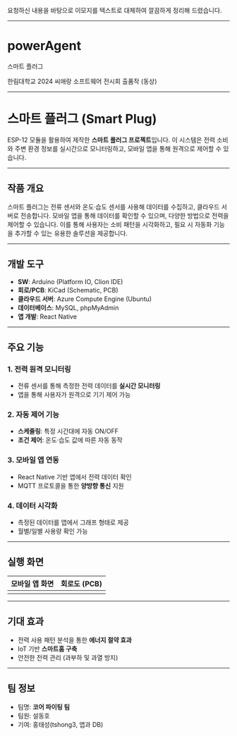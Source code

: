 요청하신 내용을 바탕으로 이모지를 텍스트로 대체하여 깔끔하게 정리해 드렸습니다.

-----

# powerAgent

스마트 플러그

한림대학교 2024 씨애랑 소프트웨어 전시회 출품작 (동상)

-----

# 스마트 플러그 (Smart Plug)

ESP-12 모듈을 활용하여 제작한 **스마트 플러그 프로젝트**입니다.
이 시스템은 전력 소비와 주변 환경 정보를 실시간으로 모니터링하고, 모바일 앱을 통해 원격으로 제어할 수 있습니다.

-----

## 작품 개요

스마트 플러그는 전류 센서와 온도·습도 센서를 사용해 데이터를 수집하고, 클라우드 서버로 전송합니다.
모바일 앱을 통해 데이터를 확인할 수 있으며, 다양한 방법으로 전력을 제어할 수 있습니다.
이를 통해 사용자는 소비 패턴을 시각화하고, 필요 시 자동화 기능을 추가할 수 있는 유용한 솔루션을 제공합니다.

-----

## 개발 도구

  - **SW**: Arduino (Platform IO, Clion IDE)
  - **회로/PCB**: KiCad (Schematic, PCB)
  - **클라우드 서버**: Azure Compute Engine (Ubuntu)
  - **데이터베이스**: MySQL, phpMyAdmin
  - **앱 개발**: React Native

-----

## 주요 기능

### 1\. 전력 원격 모니터링

  - 전류 센서를 통해 측정한 전력 데이터를 **실시간 모니터링**
  - 앱을 통해 사용자가 원격으로 기기 제어 가능

### 2\. 자동 제어 기능

  - **스케줄링**: 특정 시간대에 자동 ON/OFF
  - **조건 제어**: 온도·습도 값에 따른 자동 동작

### 3\. 모바일 앱 연동

  - React Native 기반 앱에서 전력 데이터 확인
  - MQTT 프로토콜을 통한 **양방향 통신** 지원

### 4\. 데이터 시각화

  - 측정된 데이터를 앱에서 그래프 형태로 제공
  - 월별/일별 사용량 확인 가능

-----

## 실행 화면

| 모바일 앱 화면 | 회로도 (PCB) |
|---------------|--------------|
|  |  |

-----

## 기대 효과

  - 전력 사용 패턴 분석을 통한 **에너지 절약 효과**
  - IoT 기반 **스마트홈 구축**
  - 안전한 전력 관리 (과부하 및 과열 방지)

-----

## 팀 정보

  - 팀명: **코어 파이팅 팀**
  - 팀원: 설동호
  - 기여: 홍태성(tshong3, 앱과 DB)
